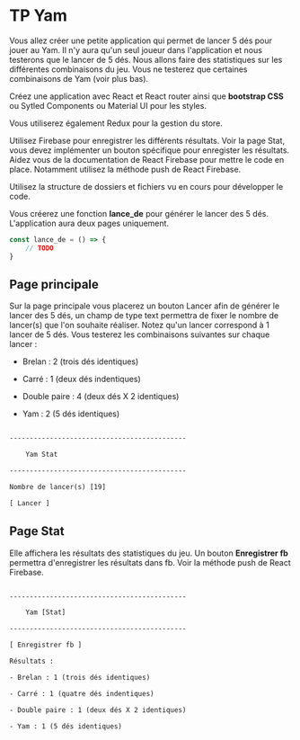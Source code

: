 # TP Yam

Vous allez créer une petite application qui permet de lancer 5 dés pour jouer au Yam. Il n'y aura qu'un seul joueur dans l'application et nous testerons que le lancer de 5 dés. Nous allons faire des statistiques sur les différentes combinaisons du jeu. Vous ne testerez que certaines combinaisons de Yam (voir plus bas).

Créez une application avec React et React router ainsi que **bootstrap CSS** ou Sytled Components ou Material UI pour les styles. 

Vous utiliserez également Redux pour la gestion du store. 

Utilisez Firebase pour enregistrer les différents résultats. Voir la page Stat, vous devez implémenter un bouton spécifique pour enregister les résultats. Aidez vous de la documentation de React Firebase pour mettre le code en place. Notamment utilisez la méthode push de React Firebase.

Utilisez la structure de dossiers et fichiers vu en cours pour développer le code.

Vous créerez une fonction **lance_de** pour générer le lancer des 5 dés. L'application aura deux pages uniquement.

```js
const lance_de = () => { 
    // TODO
}
```

## Page principale

Sur la page principale vous placerez un bouton Lancer afin de générer le lancer des 5 dés, un champ de type text permettra de fixer le nombre de lancer(s) que l'on souhaite réaliser. Notez qu'un lancer correspond à 1 lancer de 5 dés. Vous testerez les combinaisons suivantes sur chaque lancer :

- Brelan : 2 (trois dés identiques)

- Carré : 1 (deux dés indentiques)

- Double paire : 4 (deux dés X 2 identiques)

- Yam : 2 (5 dés identiques)

```txt

--------------------------------------------

    Yam Stat

--------------------------------------------

Nombre de lancer(s) [19]

[ Lancer ]

```

## Page Stat

Elle affichera les résultats des statistiques du jeu. Un bouton **Enregistrer fb** permettra d'enregistrer les résultats dans fb. Voir la méthode push de React Firebase.

```txt

--------------------------------------------

    Yam [Stat]

--------------------------------------------

[ Enregistrer fb ]

Résultats : 

- Brelan : 1 (trois dés identiques)

- Carré : 1 (quatre dés indentiques)

- Double paire : 1 (deux dés X 2 identiques)

- Yam : 1 (5 dés identiques)

```